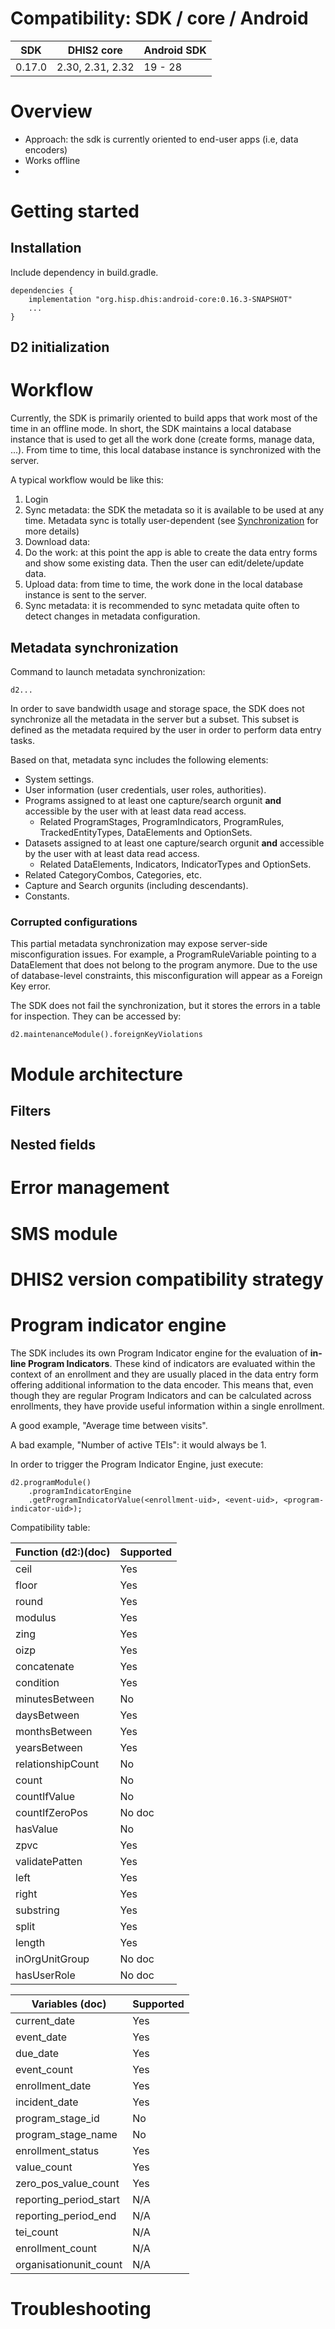 <!--DHIS2-SECTION-ID:index-->

# Compatibility: SDK / core / Android

| SDK      | DHIS2 core       | Android SDK |
|----------|------------------|-------------|
| 0.17.0   | 2.30, 2.31, 2.32 | 19 - 28     |

# Overview

- Approach: the sdk is currently oriented to end-user apps (i.e, data encoders)
- Works offline
- 

# Getting started

## Installation

Include dependency in build.gradle.

```
dependencies {
    implementation "org.hisp.dhis:android-core:0.16.3-SNAPSHOT"
    ...
}
```

## D2 initialization

# Workflow

Currently, the SDK is primarily oriented to build apps that work most of the time in an offline mode. In short, the SDK maintains a local database instance that is used to get all the work done (create forms, manage data, ...). From time to time, this local database instance is synchronized with the server.

A typical workflow would be like this:

1. Login
2. Sync metadata: the SDK the metadata so it is available to be used at any time. Metadata sync is totally user-dependent (see [Synchronization](...) for more details)
3. Download data:
4. Do the work: at this point the app is able to create the data entry forms and show some existing data. Then the user can edit/delete/update data.
5. Upload data: from time to time, the work done in the local database instance is sent to the server.
6. Sync metadata: it is recommended to sync metadata quite often to detect changes in metadata configuration.

## Metadata synchronization

Command to launch metadata synchronization:

[//]: # (TODO Include command)

```
d2...
```

In order to save bandwidth usage and storage space, the SDK does not synchronize all the metadata in the server but a subset. This subset is defined as the metadata required by the user in order to perform data entry tasks.

Based on that, metadata sync includes the following elements:

- System settings.
- User information (user credentials, user roles, authorities).
- Programs assigned to at least one capture/search orgunit **and** accessible by the user with at least data read access.
  - Related ProgramStages, ProgramIndicators, ProgramRules, TrackedEntityTypes, DataElements and OptionSets.
- Datasets assigned to at least one capture/search orgunit **and** accessible by the user with at least data read access.
  - Related DataElements, Indicators, IndicatorTypes and OptionSets.
- Related CategoryCombos, Categories, etc.
- Capture and Search orgunits (including descendants).
- Constants.

### Corrupted configurations

This partial metadata synchronization may expose server-side misconfiguration issues. For example, a ProgramRuleVariable pointing to a DataElement that does not belong to the program anymore. Due to the use of database-level constraints, this misconfiguration will appear as a Foreign Key error.

The SDK does not fail the synchronization, but it stores the errors in a table for inspection. They can be accessed by:

```
d2.maintenanceModule().foreignKeyViolations
```

# Module architecture

## Filters

## Nested fields

# Error management

# SMS module

# DHIS2 version compatibility strategy

# Program indicator engine

The SDK includes its own Program Indicator engine for the evaluation of **in-line Program Indicators**. These kind of indicators are evaluated within the context of an enrollment and they are usually placed in the data entry form offering additional information to the data encoder. This means that, even though they are regular Program Indicators and can be calculated across enrollments, they have provide useful information within a single enrollment.

A good example, "Average time between visits".

A bad example, "Number of active TEIs": it would always be 1.

In order to trigger the Program Indicator Engine, just execute:

```
d2.programModule()
    .programIndicatorEngine
    .getProgramIndicatorValue(<enrollment-uid>, <event-uid>, <program-indicator-uid>);
```

Compatibility table:

| Function (d2:)(doc)| Supported |
|--------------------|-----------|
| ceil              |   Yes     |
| floor             |   Yes     |
| round             |   Yes     |
| modulus           |   Yes     |
| zing              |   Yes     |
| oizp              |   Yes     |
| concatenate       |   Yes     |
| condition         |   Yes     |
| minutesBetween    |   No      |
| daysBetween       |   Yes     |
| monthsBetween     |   Yes     |
| yearsBetween      |   Yes     |
| relationshipCount |   No      |
| count             |   No      |
| countIfValue      |   No      |
| countIfZeroPos    |   No doc  |
| hasValue          |   No      |
| zpvc              |   Yes     |
| validatePatten    |   Yes     |
| left              |   Yes     |
| right             |   Yes     |
| substring         |   Yes     |
| split             |   Yes     |
| length            |   Yes     |
| inOrgUnitGroup    |   No doc  |
| hasUserRole       |   No doc  |

| Variables (doc)       | Supported |
|-----------------------|-----------|
| current_date          | Yes       |
| event_date            | Yes       |
| due_date              | Yes       |
| event_count           | Yes       |
| enrollment_date       | Yes       |
| incident_date         | Yes       |
| program_stage_id      | No        |
| program_stage_name    | No        |
| enrollment_status     | Yes       |
| value_count           | Yes       |
| zero_pos_value_count  | Yes       |
| reporting_period_start| N/A       |
| reporting_period_end  | N/A       |
| tei_count             | N/A       |
| enrollment_count      | N/A       |
| organisationunit_count| N/A       |

# Troubleshooting
